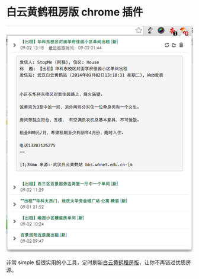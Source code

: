 # 白云黄鹤租房版 chrome 插件

![](https://github.com/novoland/byhh-house-chrome-extension/raw/master/pic/popup.png)


非常 simple 但很实用的小工具，定时刷新[白云黄鹤租房版](http://bbs.whnet.edu.cn/cgi-bin/bbsnewtdoc?board=House)，让你不再错过优质房源。

